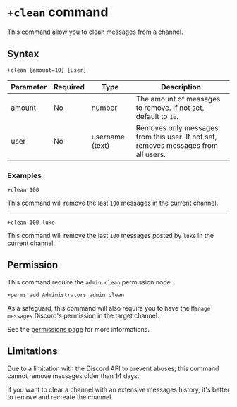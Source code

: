 # `+clean` command
This command allow you to clean messages from a channel.

## Syntax
```
+clean [amount=10] [user]
```
Parameter | Required | Type               | Description
----------|----------|--------------------|--------------------------------------------------
amount    | No       | number             | The amount of messages to remove. If not set, default to `10`.
user      | No       | username (text)    | Removes only messages from this user. If not set, removes messages from all users.

### Examples
```
+clean 100
```
This command will remove the last `100` messages in the current channel.

-----
```
+clean 100 luke
```
This command will remove the last `100` messages posted by `luke` in the current channel.

## Permission
This command require the `admin.clean` permission node.
```
+perms add Administrators admin.clean
```
As a safeguard, this command will also require you to have the `Manage messages` Discord's permission in the target channel.

See the [permissions page](/permissions.md) for more informations.

## Limitations
Due to a limitation with the Discord API to prevent abuses, this command cannot remove messages older than 14 days.

If you want to clear a channel with an extensive messages history, it's better to remove and recreate the channel.

